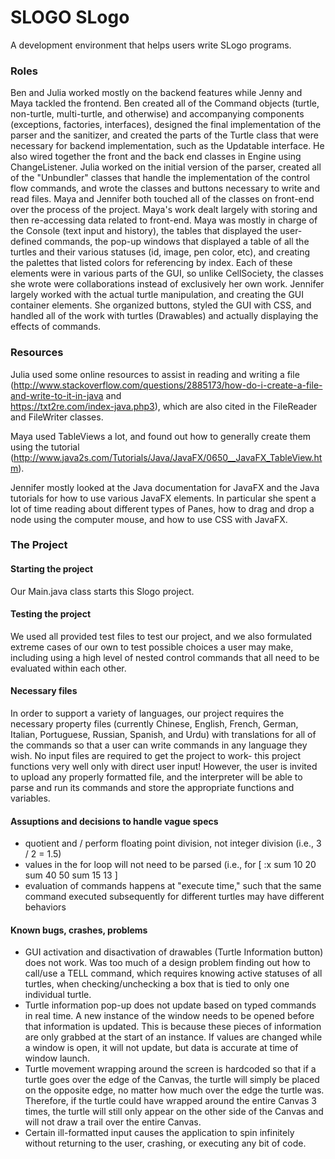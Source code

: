 SLOGO
SLogo
===
A development environment that helps users write SLogo programs.

### Roles
Ben and Julia worked mostly on the backend features while Jenny and Maya tackled the frontend. Ben created all of the 
Command objects (turtle, non-turtle, multi-turtle, and otherwise) and accompanying components (exceptions, factories, interfaces), designed the final implementation of the parser and the sanitizer, and created the parts of
the Turtle class that were necessary for backend implementation, such as the Updatable interface. He also wired together the front and the back end classes in Engine using ChangeListener. Julia worked on the initial version of the parser, created all of the "Unbundler" classes that handle the implementation 
of the control flow commands, and wrote the classes and buttons necessary to write and read files. Maya and Jennifer both touched 
all of the classes on front-end over the process of the project. Maya's work dealt largely with storing and then re-accessing 
data related to front-end. Maya was mostly in charge of the Console (text input and history), the tables that displayed the 
user-defined commands, the pop-up windows that displayed a table of all the turtles and their various statuses (id, image, 
pen color, etc), and creating the palettes that listed colors for referencing by index. Each of these elements were in various 
parts of the GUI, so unlike CellSociety, the classes she wrote were collaborations instead of exclusively her own work.
Jennifer largely worked with the actual turtle manipulation, and creating the GUI container elements. She organized buttons, 
styled the GUI with CSS, and handled all of the work with turtles (Drawables) and actually displaying the effects of commands.

### Resources
Julia used some online resources to assist in reading and writing a file 
(<http://www.stackoverflow.com/questions/2885173/how-do-i-create-a-file-and-write-to-it-in-java> and  
<https://txt2re.com/index-java.php3>), which are also cited in the FileReader and FileWriter classes.

Maya used TableViews a lot, and found out how to generally create them using the tutorial
(<http://www.java2s.com/Tutorials/Java/JavaFX/0650__JavaFX_TableView.htm>).

Jennifer mostly looked at the Java documentation for JavaFX and the Java tutorials for how to use various JavaFX elements. In particular she spent a lot of time reading about different types of Panes, how to drag and drop a node using the computer mouse, and how to use CSS with JavaFX.

### The Project
#### Starting the project
Our Main.java class starts this Slogo project. 
#### Testing the project
We used all provided test files to test our project, and we also formulated extreme cases of our own to test 
possible choices a user may make, including using a high level of nested control commands that all need to be evaluated
within each other.
#### Necessary files
In order to support a variety of languages, our project requires the necessary property files (currently Chinese, English,
French, German, Italian, Portuguese, Russian, Spanish, and Urdu) with translations for all of the commands so that a user 
can write commands in any language they wish.
No input files are required to get the project to work- this project functions very well only with direct user 
input! However, the user is invited to upload any properly formatted file, and the interpreter will be able to parse 
and run its commands and store the appropriate functions and variables.

#### Assuptions and decisions to handle vague specs
* quotient and / perform floating point division, not integer division (i.e., 3 / 2 = 1.5)
* values in the for loop will not need to be parsed (i.e., for [ :x sum 10 20 sum 40 50 sum 15 13 ]
* evaluation of commands happens at "execute time," such that the same command executed subsequently for different turtles may have different behaviors

#### Known bugs, crashes, problems
* GUI activation and disactivation of drawables (Turtle Information button) does not work. Was too much of a design problem
finding out how to call/use a TELL command, which requires knowing active statuses of all turtles, when checking/unchecking
a box that is tied to only one individual turtle.
* Turtle information pop-up does not update based on typed commands in real time. A new instance of the window needs to be opened
before that information is updated. This is because these pieces of information are only grabbed at the start of an instance. If 
values are changed while a window is open, it will not update, but data is accurate at time of window launch.
* Turtle movement wrapping around the screen is hardcoded so that if a turtle goes over the edge of the Canvas, the turtle will simply be placed on the opposite edge, no matter how much over the edge the turtle was. Therefore, if the turtle could have wrapped around the entire Canvas 3 times, the turtle will still only appear on the other side of the Canvas and will not draw a trail over the entire Canvas. 
* Certain ill-formatted input causes the application to spin infinitely without returning to the user, crashing, or executing any bit of code.

